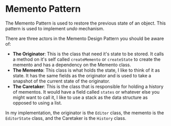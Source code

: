 # Memento Pattern

The Memento Pattern is used to restore the previous state of an object. This pattern is used to implement _undo_ mechanism.

There are three actors in the Memento Design Pattern you should be aware of:

- **The Originator**: This is the class that need it's state to be stored. It calls a method on it's self called `createMemento` or `createState` to create the memento and has a dependency on the Memento class.
- **The Memento**: This class is what holds the state, I like to think of it as state. It has the same fields as the originator and is used to take a snapshot of the current state of the originator.
- **The Caretaker**: This is the class that is responsible for holding a history of mementos. It would have a field called `states` or whatever else you might want to call it, I like to use a stack as the data structure as opposed to using a list.

In my implementation, the originator is the `Editor` class, the memento is the `EditorState` class, and the Caretaker is the `History` class.
